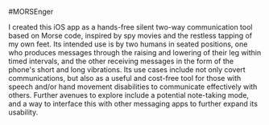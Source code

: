 #MORSEnger

I created this iOS app as a hands-free silent two-way communication tool based on Morse code, inspired by spy movies and the restless tapping of my own feet. Its intended use is by two humans in seated positions, one who produces messages through the raising and lowering of their leg within timed intervals, and the other receiving messages in the form of the phone's short and long vibrations. Its use cases include not only covert communications, but also as a useful and cost-free tool for those with speech and/or hand movement disabilities to communicate effectively with others. Further avenues to explore include a potential note-taking mode, and a way to interface this with other messaging apps to further expand its usability.

